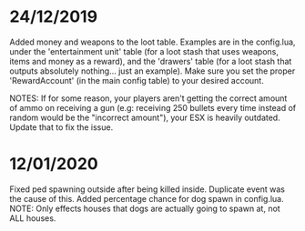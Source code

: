 # 24/12/2019

Added money and weapons to the loot table.
Examples are in the config.lua, under the 'entertainment unit' table (for a loot stash that uses weapons, items and money as a reward),
and the 'drawers' table (for a loot stash that outputs absolutely nothing... just an example).
Make sure you set the proper 'RewardAccount' (in the main config table) to your desired account. 

NOTES: If for some reason, your players aren't getting the correct amount of ammo on receiving a gun (e.g: receiving 250 bullets every time instead of random would be the "incorrect amount"),
your ESX is heavily outdated. Update that to fix the issue.

# 12/01/2020

Fixed ped spawning outside after being killed inside. Duplicate event was the cause of this.
Added percentage chance for dog spawn in config.lua. NOTE: Only effects houses that dogs are actually going to spawn at, not ALL houses.